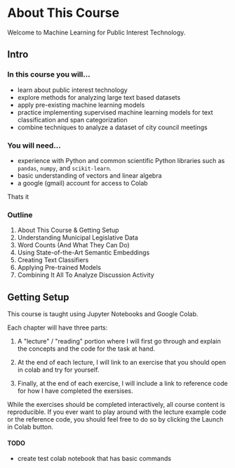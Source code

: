 # About This Course

Welcome to Machine Learning for Public Interest Technology.

## Intro

### In this course you will...

* learn about public interest technology
* explore methods for analyzing large text based datasets
* apply pre-existing machine learning models
* practice implementing supervised machine learning models for text classification and span categorization
* combine techniques to analyze a dataset of city council meetings

### You will need...

* experience with Python and common scientific Python libraries such as `pandas`, `numpy`, and `scikit-learn`.
* basic understanding of vectors and linear algebra
* a google (gmail) account for access to Colab

Thats it

### Outline

1. About This Course & Getting Setup
2. Understanding Municipal Legislative Data
3. Word Counts (And What They Can Do)
4. Using State-of-the-Art Semantic Embeddings
5. Creating Text Classifiers
6. Applying Pre-trained Models
7. Combining It All To Analyze Discussion Activity

## Getting Setup

This course is taught using Jupyter Notebooks and Google Colab.

Each chapter will have three parts:

1. A "lecture" / "reading" portion where I will first go through and explain the concepts and the code for the task at hand.

2. At the end of each lecture, I will link to an exercise that you should open in colab and try for yourself.

3. Finally, at the end of each exercise, I will include a link to reference code for how I have completed the exersises.

While the exercises should be completed interactively, all course content is reproducible. If you ever want to play around with the lecture example code or the reference code, you should feel free to do so by clicking the Launch in Colab button.

#### TODO

* create test colab notebook that has basic commands